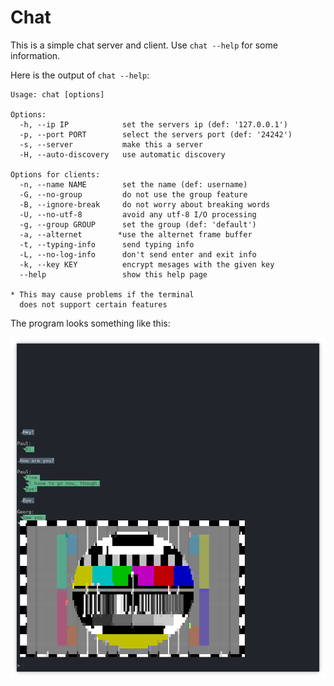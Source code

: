 Chat
======

This is a simple chat server and client. Use `chat --help` for some information.

Here is the output of `chat --help`:
```
Usage: chat [options]

Options:
  -h, --ip IP            set the servers ip (def: '127.0.0.1')
  -p, --port PORT        select the servers port (def: '24242')
  -s, --server           make this a server
  -H, --auto-discovery   use automatic discovery

Options for clients:
  -n, --name NAME        set the name (def: username)
  -G, --no-group         do not use the group feature
  -B, --ignore-break     do not worry about breaking words
  -U, --no-utf-8         avoid any utf-8 I/O processing
  -g, --group GROUP      set the group (def: 'default')
  -a, --alternet        *use the alternet frame buffer
  -t, --typing-info      send typing info
  -L, --no-log-info      don't send enter and exit info
  -k, --key KEY          encrypt mesages with the given key
  --help                 show this help page

* This may cause problems if the terminal
  does not support certain features
```

The program looks something like this:

![Screenshot](img/screenshot.png)

